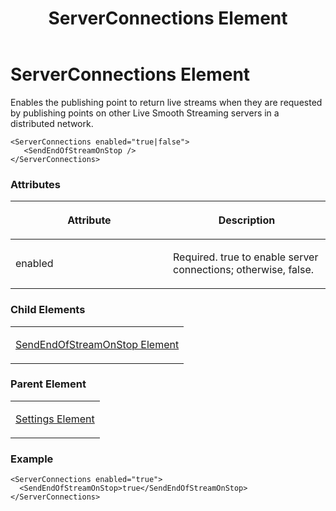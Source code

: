 ﻿---
title: ServerConnections Element
TOCTitle: ServerConnections Element
ms:assetid: be105438-17e3-4e1d-8af1-fb692c481f76
ms:mtpsurl: https://msdn.microsoft.com/en-us/library/Hh547059(v=VS.90)
ms:contentKeyID: 37836900
ms.date: 05/02/2012
mtps_version: v=VS.90
---

# ServerConnections Element

Enables the publishing point to return live streams when they are requested by publishing points on other Live Smooth Streaming servers in a distributed network.

    <ServerConnections enabled="true|false">
       <SendEndOfStreamOnStop />
    </ServerConnections>

### Attributes

<table>
<colgroup>
<col style="width: 50%" />
<col style="width: 50%" />
</colgroup>
<thead>
<tr class="header">
<th><p>Attribute</p></th>
<th><p>Description</p></th>
</tr>
</thead>
<tbody>
<tr class="odd">
<td><p>enabled</p></td>
<td><p>Required. true to enable server connections; otherwise, false.</p></td>
</tr>
</tbody>
</table>


### Child Elements

<table>
<colgroup>
<col style="width: 100%" />
</colgroup>
<tbody>
<tr class="odd">
<td><p><a href="sendendofstreamonstop-element.md">SendEndOfStreamOnStop Element</a></p></td>
</tr>
</tbody>
</table>


### Parent Element

<table>
<colgroup>
<col style="width: 100%" />
</colgroup>
<tbody>
<tr class="odd">
<td><p><a href="settings-element.md">Settings Element</a></p></td>
</tr>
</tbody>
</table>


### Example

    <ServerConnections enabled="true">
      <SendEndOfStreamOnStop>true</SendEndOfStreamOnStop>
    </ServerConnections>

